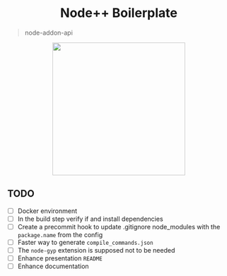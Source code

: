 <h1 align="center"> Node++ Boilerplate </h1>

> node-addon-api 

<p align="center">
  <img src="https://raw.githubusercontent.com/Daniel-Boll/Nodepp-Boilerplate/main/assets/nodepp-logo.png" width=300 />
</p>

## TODO

- [ ] Docker environment
- [ ] In the build step verify if and install dependencies
- [ ] Create a precommit hook to update .gitignore node_modules with the `package.name` from the config
- [ ] Faster way to generate `compile_commands.json`
- [ ] The `node-gyp` extension is supposed not to be needed
- [ ] Enhance presentation `README`
- [ ] Enhance documentation

